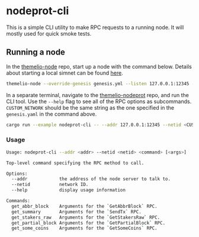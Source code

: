 # nodeprot-cli
This is a simple CLI utility to make RPC requests to a running node. It will mostly used for quick smoke tests.

## Running a node
In the [themelio-node](https://github.com/themeliolabs/themelio-node) repo, start up a node with the command below. Details about starting a local simnet can be found [here](https://github.com/themeliolabs/themelio-node#local-simnet-support).

``` sh
themelio-node --override-genesis genesis.yml --listen 127.0.0.1:12345 --staker-cfg staker-cfg.yml --bootstrap 127.0.0.1:12345 --advertise 127.0.0.1:12345
```

In a separate terminal, navigate to the [themelio-nodeprot](https://github.com/themeliolabs/themelio-nodeprot) repo, and run the CLI tool. Use the `--help` flag to see all of the RPC options as subcommands. `CUSTOM_NETWORK` should be the same string as the one specified in the `genesis.yaml` in the command above.

``` sh
cargo run --example nodeprot-cli -- --addr 127.0.0.1:12345 --netid <CUSTOM_NETWORK> --help
```

### Usage

``` sh
Usage: nodeprot-cli --addr <addr> --netid <netid> <command> [<args>]

Top-level command specifying the RPC method to call.

Options:
  --addr            the address of the node server to talk to.
  --netid           network ID.
  --help            display usage information

Commands:
  get_abbr_block    Arguments for the `GetAbbrBlock` RPC.
  get_summary       Arguments for the `SendTx` RPC.
  get_stakers_raw   Arguments for the `GetStakersRaw` RPC.
  get_partial_block Arguments for the `GetPartialBlock` RPC.
  get_some_coins    Arguments for the `GetSomeCoins` RPC.
```

